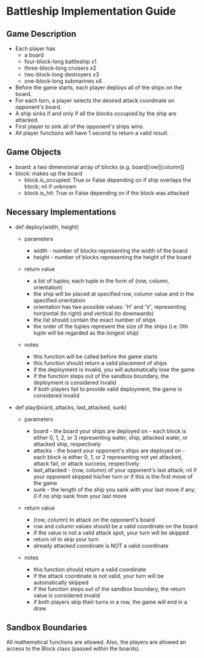 # Battleship Implementation Guide

## Game Description
 - Each player has 
   - a board
   - four-block-long battleship x1
   - three-block-long cruisers x2
   - two-block-long destroyers x3
   - one-block-long submarines x4
 - Before the game starts, each player deploys all of the ships on the board. 
 - For each turn, a player selects the desired attack coordinate on opponent's board.
 - A ship sinks if and only if all the blocks occupied by the ship are attacked.
 - First player to sink all of the opponent's ships wins.
 - All player functions will have 1 second to return a valid result.

## Game Objects
- board: a two dimensional array of blocks (e.g. board[row][column])
- block: makes up the board
  - block.is_occupied: True or False depending on if ship overlaps the block; nil if unknown
  - block.is_hit: True or False depending on if the block was attacked

## Necessary Implementations

 - def deploy(width, height)

   - parameters
     - width - number of blocks representing the width of the board
     - height - number of blocks representing the height of the board

   - return value
     - a list of tuples; each tuple in the form of (row, column, orientation)
     - the ship will be placed at specified row, column value and in the specified orientation
     - orientation has two possible values: 'H' and 'V', representing horizontal (to right) and vertical (to downwards)
     - the list should contain the exact number of ships
     - the order of the tuples represent the size of the ships (i.e. 0th tuple will be regarded as the longest ship)

   - notes
     - this function will be called before the game starts
     - this function should return a valid placement of ships
     - if the deployment is invalid, you will automatically lose the game
     - if the function steps out of the sandbox boundary, the deployment is considered invalid
     - if both players fail to provide valid deployment, the game is considered invalid

 - def play(board, attacks, last_attacked, sunk)

   - parameters
     - board - the board your ships are deployed on
             - each block is either 0, 1, 2, or 3 representing water, ship, attacked water, or attacked ship, respectively
     - attacks - the board your opponent's ships are deployed on
               - each block is either 0, 1, or 2 representing not yet attacked, attack fail, or attack success, respectively
     - last_attacked - (row, column) of your opponent's last attack; nil if your opponent skipped his/her turn or if this is the first move of the game
     - sunk - the length of the ship you sank with your last move if any; 0 if no ship sank from your last move

   - return value
     - (row, column) to attack on the opponent's board
     - row and column values should be a valid coordinate on the board
     - if the value is not a valid attack spot, your turn will be skipped
     - return nil to skip your turn
     - already attacked coordinate is NOT a valid coordinate

   - notes
     - this function should return a valid coordinate
     - if the attack coordinate is not valid, your turn will be automatically skipped
     - if the function steps out of the sandbox boundary, the return value is considered invalid
     - if both players skip their turns in a row, the game will end in a draw

## Sandbox Boundaries
All mathematical functions are allowed. Also, the players are allowed an access to the Block class (passed within the boards).
